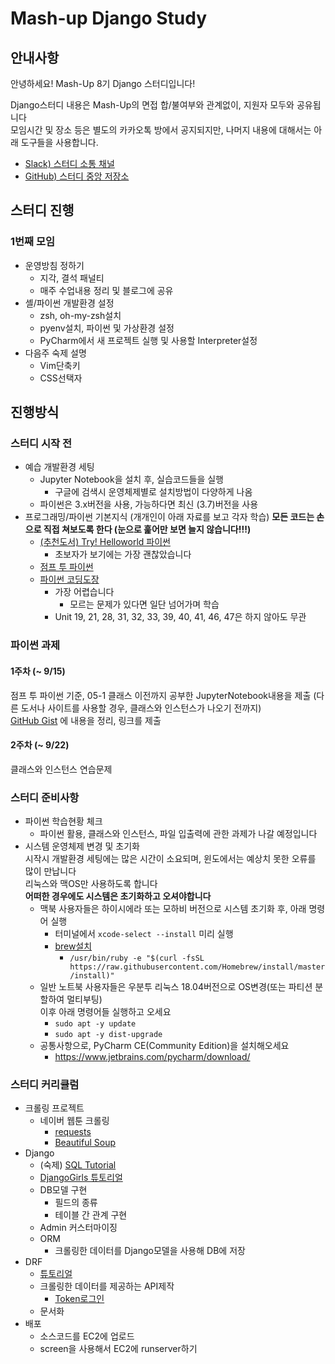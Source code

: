 # Mash-up Django Study

## 안내사항

안녕하세요! Mash-Up 8기 Django 스터디입니다!

Django스터디 내용은 Mash-Up의 면접 합/불여부와 관계없이, 지원자 모두와 공유됩니다  
모임시간 및 장소 등은 별도의 카카오톡 방에서 공지되지만, 나머지 내용에 대해서는 아래 도구들을 사용합니다.

- [Slack) 스터디 소통 채널](mashup-django.slack.com)
- [GitHub) 스터디 중앙 저장소](https://github.com/mash-up-kr/8th-DjangoStudy)



## 스터디 진행

### 1번째 모임

- 운영방침 정하기
  - 지각, 결석 패널티
  - 매주 수업내용 정리 및 블로그에 공유
- 셸/파이썬 개발환경 설정
  - zsh, oh-my-zsh설치
  - pyenv설치, 파이썬 및 가상환경 설정
  - PyCharm에서 새 프로젝트 실행 및 사용할 Interpreter설정
- 다음주 숙제 설명
  - Vim단축키
  - CSS선택자



## 진행방식

### 스터디 시작 전

- 예습 개발환경 세팅
  - Jupyter Notebook을 설치 후, 실습코드들을 실행
    - 구글에 검색시 운영체제별로 설치방법이 다양하게 나옴
  - 파이썬은 3.x버전을 사용, 가능하다면 최신 (3.7)버전을 사용
- 프로그래밍/파이썬 기본지식 (개개인이 아래 자료를 보고 각자 학습)
  **모든 코드는 손으로 직접 쳐보도록 한다 (눈으로 훑어만 보면 늘지 않습니다!!!)**
  - [(추천도서) Try! Helloworld 파이썬](http://www.kyobobook.co.kr/product/detailViewKor.laf?ejkGb=KOR&mallGb=KOR&barcode=9791160501063&orderClick=LAG&Kc=)
    - 초보자가 보기에는 가장 괜찮았습니다
  - [점프 투 파이썬](https://wikidocs.net/book/1)
  - [파이썬 코딩도장](https://dojang.io/course/view.php?id=7)
    - 가장 어렵습니다
      - 모르는 문제가 있다면 일단 넘어가며 학습
    - Unit 19, 21, 28, 31, 32, 33, 39, 40, 41, 46, 47은 하지 않아도 무관



### 파이썬 과제

#### 1주차 (~ 9/15)

점프 투 파이썬 기준, 05-1 클래스 이전까지 공부한 JupyterNotebook내용을 제출
(다른 도서나 사이트를 사용할 경우, 클래스와 인스턴스가 나오기 전까지)  
[GitHub Gist](https://gist.github.com/) 에 내용을 정리, 링크를 제출

#### 2주차 (~ 9/22)

클래스와 인스턴스 연습문제



### 스터디 준비사항

- 파이썬 학습현황 체크
  - 파이썬 활용, 클래스와 인스턴스, 파일 입출력에 관한 과제가 나갈 예정입니다
- 시스템 운영체제 변경 및 초기화  
  시작시 개발환경 세팅에는 많은 시간이 소요되며, 윈도에서는 예상치 못한 오류를 많이 만납니다  
  리눅스와 맥OS만 사용하도록 합니다  
  **어떠한 경우에도 시스템은 초기화하고 오셔야합니다**  
  - 맥북 사용자들은 하이시에라 또는 모하비 버전으로 시스템 초기화 후, 아래 명령어 실행
    - 터미널에서 `xcode-select --install` 미리 실행
    - [brew설치](https://brew.sh/index_ko)
      - `/usr/bin/ruby -e "$(curl -fsSL https://raw.githubusercontent.com/Homebrew/install/master/install)"`
  - 일반 노트북 사용자들은 우분투 리눅스 18.04버전으로 OS변경(또는 파티션 분할하여 멀티부팅)  
    이후 아래 명령어들 실행하고 오세요
    - `sudo apt -y update`
    - `sudo apt -y dist-upgrade`
  - 공통사항으로, PyCharm CE(Community Edition)을 설치해오세요
    - https://www.jetbrains.com/pycharm/download/



### 스터디 커리큘럼

- 크롤링 프로젝트
  - 네이버 웹툰 크롤링
    - [requests](https://2.python-requests.org/en/master/)
    - [Beautiful Soup](https://www.crummy.com/software/BeautifulSoup/bs4/doc/)
- Django
  - (숙제) [SQL Tutorial](https://www.w3schools.com/sql/)
  - [DjangoGirls 튜토리얼](https://tutorial.djangogirls.org/ko/)
  - DB모델 구현
    - 필드의 종류
    - 테이블 간 관계 구현
  - Admin 커스터마이징
  - ORM
    - 크롤링한 데이터를 Django모델을 사용해 DB에 저장
- DRF
  - [튜토리얼](https://www.django-rest-framework.org/tutorial/quickstart/)
  - 크롤링한 데이터를 제공하는 API제작
    - [Token로그인](https://www.django-rest-framework.org/api-guide/authentication/#tokenauthentication)
  - 문서화
- 배포
  - 소스코드를 EC2에 업로드
  - screen을 사용해서 EC2에 runserver하기

 